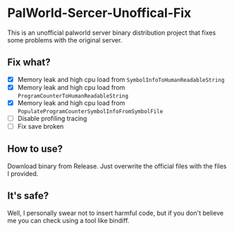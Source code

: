 # PalWorld-Sercer-Unoffical-Fix
This is an unofficial palworld server binary distribution project that fixes some problems with the original server.

## Fix what?
- [x] Memory leak and high cpu load from ```SymbolInfoToHumanReadableString```
- [x] Memory leak and high cpu load from ```ProgramCounterToHumanReadableString```
- [x] Memory leak and high cpu load from ```PopulateProgramCounterSymbolInfoFromSymbolFile```
- [ ] Disable profiling tracing
- [ ] Fix save broken

## How to use?
Download binary from Release. Just overwrite the official files with the files I provided.

## It's safe?
Well, I personally swear not to insert harmful code, but if you don't believe me you can check using a tool like bindiff.
